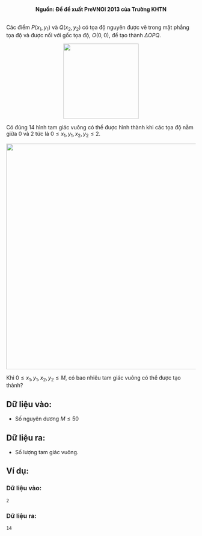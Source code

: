 **<center>Nguồn: Đề đề xuất PreVNOI 2013 của Trường KHTN</center>**
<br>

Các điểm $P(x_1, y_1)$ và $Q(x_2, y_2)$ có tọa độ nguyên được vẽ trong mặt phẳng tọa độ và được nối với gốc tọa độ, $O(0,0)$, để tạo thành $ΔOPQ$.
<center><img src="/images/problems/1140/triangle2.png" width=200px></center>

Có đúng $14$ hình tam giác vuông có thể được hình thành khi các tọa độ nằm giữa $0$ và $2$ tức là  $0 ≤ x_1, y_1, x_2, y_2 ≤ 2$.
<center><img src="/images/problems/1140/triangle1.png" width=600px></center>

Khi $0 ≤ x_1, y_1, x_2, y_2 ≤ M$, có bao nhiêu tam giác vuông có thể được tạo thành?

## Dữ liệu vào:
- Số nguyên dương $M ≤ 50$

## Dữ liệu ra:
- Số lượng tam giác vuông.

## Ví dụ:
### Dữ liệu vào:
```
2
```

### Dữ liệu ra:
```
14
```
